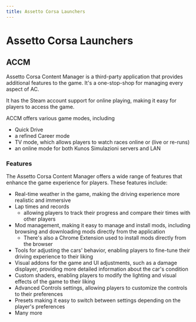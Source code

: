 ```yaml
---
title: Assetto Corsa Launchers
---
```


# Assetto Corsa Launchers

## ACCM

Assetto Corsa Content Manager is a third-party application that provides additional features to the game. It's a one-stop-shop for managing every aspect of AC.

It has the Steam account support for online playing, making it easy for players to access the game.

ACCM offers various game modes, including

- Quick Drive
- a refined Career mode
- TV mode, which allows players to watch races online or (live or re-runs)
- an online mode for both Kunos Simulazioni servers and LAN

### Features

The Assetto Corsa Content Manager offers a wide range of features that enhance the game experience for players. These features include:

- Real-time weather in the game, making the driving experience more realistic and immersive
- Lap times and records
  - allowing players to track their progress and compare their times with other players
- Mod management, making it easy to manage and install mods, including browsing and downloading mods directly from the application
  - There's also a Chrome Extension used to install mods directly from the browser
- Tools for adjusting the cars' behavior, enabling players to fine-tune their driving experience to their liking
- Visual addons for the game and UI adjustments, such as a damage displayer, providing more detailed information about the car's condition
- Custom shaders, enabling players to modify the lighting and visual effects of the game to their liking
- Advanced Controls settings, allowing players to customize the controls to their preferences
- Presets making it easy to switch between settings depending on the player's preferences
- Many more
